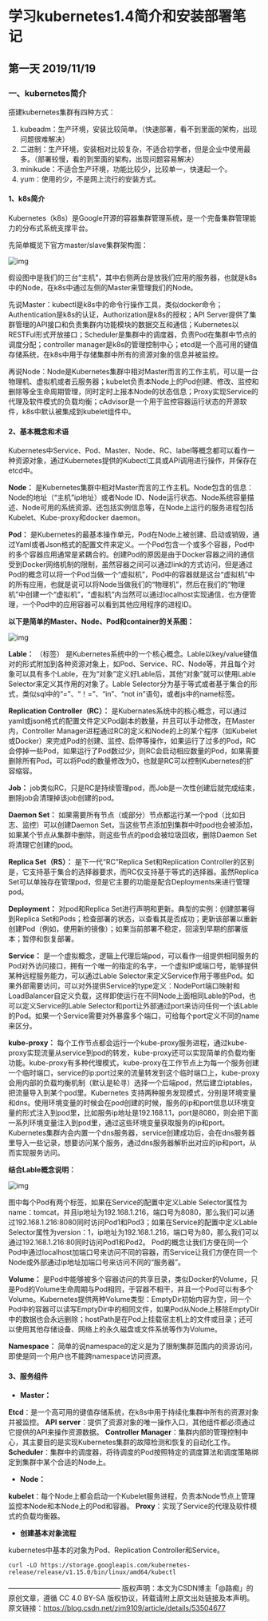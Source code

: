 # 学习kubernetes1.4简介和安装部署笔记

## 第一天 2019/11/19

### 一、**kubernetes简介**

搭建kubernetes集群有四种方式：

1. kubeadm：生产环境，安装比较简单。（快速部署，看不到里面的架构，出现问题很难解决）
2. 二进制：生产环境，安装相对比较复杂，不适合初学者，但是企业中使用最多。（部署较慢，看的到里面的架构，出现问题容易解决）
3. minikude：不适合生产环境，功能比较少，比较单一，快速起一个。
4. yum：使用的少，不是网上流行的安装方式。

#### 1、k8s简介 

Kubernetes（k8s）是Google开源的容器集群管理系统，是一个完备集群管理能力的分布式系统支撑平台。  

先简单概览下官方master/slave集群架构图： 

![img](https://img-blog.csdn.net/20161207141014537?watermark/2/text/aHR0cDovL2Jsb2cuY3Nkbi5uZXQvemptOTEwOQ==/font/5a6L5L2T/fontsize/400/fill/I0JBQkFCMA==/dissolve/70/gravity/SouthEast) 

假设图中是我们的三台“主机”，其中右侧两台是放我们应用的服务器，也就是k8s中的Node，在k8s中通过左侧的Master来管理我们的Node。 

先说Master：kubectl是k8s中的命令行操作工具，类似docker命令；Authentication是k8s的认证，Authorization是k8s的授权；API Server提供了集群管理的API接口和负责集群内功能模块的数据交互和通信；Kubernetes以RESTFul形式开放接口；Scheduler是集群中的调度器，负责Pod在集群中节点的调度分配；controller manager是k8s的管理控制中心；etcd是一个高可用的键值存储系统，在k8s中用于存储集群中所有的资源对象的信息并被监控。 

再说Node：Node是Kubernetes集群中相对Master而言的工作主机，可以是一台物理机、虚拟机或者云服务器；kubelet负责本Node上的Pod创建、修改、监控和删除等全生命周期管理，同时定时上报本Node的状态信息；Proxy实现Service的代理及软件模式的负载均衡；cAdvisor是一个用于监控容器运行状态的开源软件，k8s中默认被集成到kubelet组件中。

#### **2、基本概念和术语** 

Kubernetes中Service、Pod、Master、Node、RC、label等概念都可以看作一种资源对象，通过Kubernetes提供的Kubectl工具或API调用进行操作，并保存在etcd中。

**Node：** 
是Kubernetes集群中相对Master而言的工作主机。Node包含的信息：Node的地址（“主机”ip地址）或者Node ID、Node运行状态、Node系统容量描述、Node可用的系统资源、还包括实例信息等，在Node上运行的服务进程包括Kubelet、Kube-proxy和docker daemon。

**Pod：** 
是Kubernetes的最基本操作单元，Pod在Node上被创建、启动或销毁，通过Yaml或者Json格式的配置文件来定义。一个Pod包含一个或多个容器，Pod中的多个容器应用通常是紧耦合的。创建Pod的原因是由于Docker容器之间的通信受到Docker网络机制的限制，虽然容器之间可以通过link的方式访问，但是通过Pod的概念可以将一个Pod当做一个“虚拟机”，Pod中的容器就是这台“虚拟机”中的所有应用，也就是说可以将Node当做我们的“物理机”，然后在我们的“物理机”中创建一个“虚拟机”，“虚拟机”内当然可以通过localhost实现通信，也方便管理，一个Pod中的应用容器可以看到其他应用程序的进程ID。

**以下是简单的Master、Node、Pod和container的关系图：** 

![img](https://img-blog.csdn.net/20161207114916863?watermark/2/text/aHR0cDovL2Jsb2cuY3Nkbi5uZXQvemptOTEwOQ==/font/5a6L5L2T/fontsize/400/fill/I0JBQkFCMA==/dissolve/70/gravity/SouthEast) 

**Lable：** （标签）
是Kubernetes系统中的一个核心概念。Lable以key/value键值对的形式附加到各种资源对象上，如Pod、Service、RC、Node等，并且每个对象可以具有多个Lable，在为“对象”定义好Lable后，其他“对象”就可以使用Lable Selector来定义其作用的对象了。Lable Selector分为基于等式或者基于集合的形式，类似sql中的“=”、“！=”、“in”、“not in”语句，或者js中的name标签。

**Replication Controller（RC）：** 
是Kubernates系统中的核心概念，可以通过yaml或json格式的配置文件定义Pod副本的数量，并且可以手动修改，在Master内，Controller Manager进程通过RC的定义和Node的上的某个程序（如Kubelet或Docker）来完成Pod的创建、监控、启停等操作，如果运行了过多的Pod，RC会停掉一些Pod，如果运行了Pod数过少，则RC会启动相应数量的Pod，如果需要删除所有Pod，可以将Pod的数量修改为0，也就是RC可以控制Kubernetes的扩容缩容。

**Job：** 
job类似RC，只是RC是持续管理pod，而Job是一次性创建后就完成结束，删除job会清理掉该job创建的pod。

**Daemon Set：** 
如果需要所有节点（或部分）节点都运行某一个pod（比如日志、监控）可以创建Daemon Set，当这些节点添加到集群中时pod也会被添加，如果某个节点从集群中删除，则这些节点的pod会被垃圾回收，删除Daemon Set将清理它创建的pod。

**Replica Set（RS）：** 
是下一代“RC”Replica Set和Replication Controller的区别是，它支持基于集合的选择器要求，而RC仅支持基于等式的选择器。虽然Replica Set可以单独存在管理pod，但是它主要的功能是配合Deployments来进行管理pod。

**Deployment：** 
对pod和Replica Set进行声明和更新。典型的实例：创建部署得到Replica Set和Pods；检查部署的状态，以查看其是否成功；更新该部署以重新创建Pod（例如，使用新的镜像）；如果当前部署不稳定，回滚到早期的部署版本；暂停和恢复部署。

**Service：** 
是一个虚拟概念，逻辑上代理后端pod，可以看作一组提供相同服务的Pod对外访问接口，拥有一个唯一的指定的名字，一个虚拟IP或端口号，能够提供某种远程服务能力，可以通过Lable Selector来定义Service作用于哪些Pod。如果外部需要访问，可以对外提供Service的type定义：NodePort端口映射和LoadBalancer自定义负载，这样即使运行在不同Node上面相同Lable的Pod，也可以定义Service的Lable Selector和port让外部通过port来访问任何一个该Lable的Pod。如果一个Service需要对外暴露多个端口，可给每个port定义不同的name来区分。

**kube-proxy：** 
每个工作节点都会运行一个kube-proxy服务进程，通过kube-proxy实现流量从service到pod的转发，kube-proxy还可以实现简单的负载均衡功能。kube-proxy有多种代理模式，kube-proxy在工作节点上为每一个服务创建一个临时端口，service的ip:port过来的流量转发到这个临时端口上，kube-proxy会用内部的负载均衡机制（默认是轮寻）选择一个后端pod，然后建立iptables，把流量导入到某个pod里。Kubernetes 支持两种服务发现模式，分别是环境变量和dns。使用环境变量的时候会在pod创建的时候，服务的ip和port信息以环境变量的形式注入到pod里，比如服务ip地址是192.168.1.1，port是8080，则会把下面一系列环境变量注入到pod里，通过这些环境变量获取服务的ip和port。Kubernetes集群内会内置一个dns服务器，service创建成功后，会在dns服务器里导入一些记录，想要访问某个服务，通过dns服务器解析出对应的ip和port，从而实现服务访问。

**结合Lable概念说明：**  

![img](https://img-blog.csdn.net/20161207115132549?watermark/2/text/aHR0cDovL2Jsb2cuY3Nkbi5uZXQvemptOTEwOQ==/font/5a6L5L2T/fontsize/400/fill/I0JBQkFCMA==/dissolve/70/gravity/SouthEast) 

图中每个Pod有两个标签，如果在Service的配置中定义Lable Selector属性为name：tomcat，并且ip地址为192.168.1.216，端口号为8080，那么我们可以通过192.168.1.216:8080同时访问Pod1和Pod3；如果在Service的配置中定义Lable Selector属性为version：1，ip地址为192.168.1.216，端口号为80，那么我们可以通过192.168.1.216:80同时访问Pod1和Pod2。 
Pod的概念让我们方便在同一个Pod中通过localhost加端口号来访问不同的容器，而Service让我们方便在同一个Node或外部通过ip地址加端口号来访问不同的“服务器”。

**Volume：** 
是Pod中能够被多个容器访问的共享目录，类似Docker的Volume，只是Pod的Volume生命周期与Pod相同，于容器不相干，并且一个Pod可以有多个Volume。Kubernetes提供两种Volume类型：EmptyDir初始内容为空，同一个Pod中的容器可以读写EmptyDir中的相同文件，如果Pod从Node上移除EmptyDir中的数据也会永远删除；hostPath是在Pod上挂载宿主机上的文件或目录；还可以使用其他存储设备、网络上的永久磁盘或文件系统等作为Volume。

**Namespace：** 
简单的说namespace的定义是为了限制集群范围内的资源访问，即使是同一个用户也不能跨namespace访问资源。

#### 3、服务组件

- **Master：**

**Etcd**：是一个高可用的键值存储系统，在k8s中用于持续化集群中所有的资源对象并被监控。 
**API server**：提供了资源对象的唯一操作入口，其他组件都必须通过它提供的API来操作资源数据。 
**Controller Manager**：集群内部的管理控制中心，其主要目的是实现Kubernetes集群的故障检测和恢复的自动化工作。 
**Scheduler**：集群中的调度器，将待调度的Pod按照特定的调度算法和调度策略绑定到集群中某个合适的Node上。

- **Node：**

**kubelet**：每个Node上都会启动一个Kubelet服务进程，负责本Node节点上管理监控本Node和本Node上的Pod和容器。 
**Proxy**：实现了Service的代理及软件模式的负载均衡器。

- **创建基本对象流程**

kubernetes中基本的对象为Pod、Replication Controller和Service。





```
curl -LO https://storage.googleapis.com/kubernetes-release/release/v1.15.0/bin/linux/amd64/kubectl
```

   

————————————————
版权声明：本文为CSDN博主「@路痴」的原创文章，遵循 CC 4.0 BY-SA 版权协议，转载请附上原文出处链接及本声明。
原文链接：https://blog.csdn.net/zjm9109/article/details/53504677